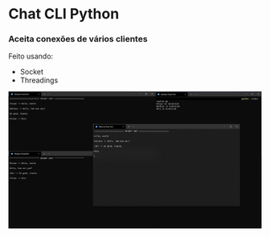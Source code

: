 # Chat CLI Python
### Aceita conexões de vários clientes

Feito usando:
  - Socket
  - Threadings

![CHAT IMAGE](https://raw.githubusercontent.com/FelipeDasr/conexoes-multiplas-socket-py/main/cap.PNG)
